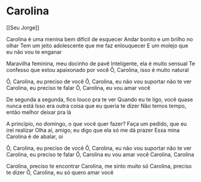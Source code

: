 # Carolina
[[Seu Jorge]]

Carolina é uma menina bem difícil de esquecer
Andar bonito e um brilho no olhar
Tem um jeito adolescente que me faz enlouquecer
E um molejo que eu não vou te enganar

Maravilha feminina, meu docinho de pavê
Inteligente, ela é muito sensual
Te confesso que estou apaixonado por você
Ô, Carolina, isso é muito natural

Ô, Carolina, eu preciso de você
Ô, Carolina, eu não vou suportar não te ver
Carolina, eu preciso te falar
Ô, Carolina, eu vou amar você

De segunda a segunda, fico louco pra te ver
Quando eu te ligo, você quase nunca está
Isso era outra coisa que eu queria te dizer
Não temos tempo, então melhor deixar pra lá

A princípio, no domingo, o que você quer fazer?
Faça um pedido, que eu irei realizar
Olha aí, amigo, eu digo que ela só me dá prazer
Essa mina Carolina é de abalar, oi

Ô, Carolina, eu preciso de você
Ô, Carolina, eu não vou suportar não te ver
Carolina, eu preciso te falar
Ô, Carolina eu vou amar você
Carolina, Carolina

Carolina, preciso te encontrar
Carolina, me sinto muito só
Carolina, preciso te dizer
Ô, Carolina, eu só quero amar você